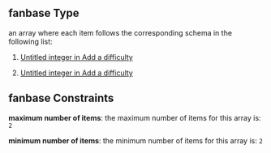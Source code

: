 ## fanbase Type

an array where each item follows the corresponding schema in the following list:

1.  [Untitled integer in Add a difficulty](add-difficulty-properties-concurrent-properties-fanbase-items-0.md "check type definition")

2.  [Untitled integer in Add a difficulty](add-difficulty-properties-concurrent-properties-fanbase-items-1.md "check type definition")

## fanbase Constraints

**maximum number of items**: the maximum number of items for this array is: `2`

**minimum number of items**: the minimum number of items for this array is: `2`
